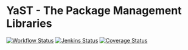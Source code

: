 # YaST - The Package Management Libraries #

[![Workflow Status](https://github.com/yast/yast-packager/workflows/CI/badge.svg?branch=master)](
https://github.com/yast/yast-packager/actions?query=branch%3Amaster)
[![Jenkins Status](https://ci.opensuse.org/buildStatus/icon?job=yast-yast-packager-master)](
https://ci.opensuse.org/view/Yast/job/yast-yast-packager-master/)
[![Coverage Status](https://coveralls.io/repos/github/yast/yast-packager/badge.svg?branch=master)](https://coveralls.io/github/yast/yast-packager?branch=master)
